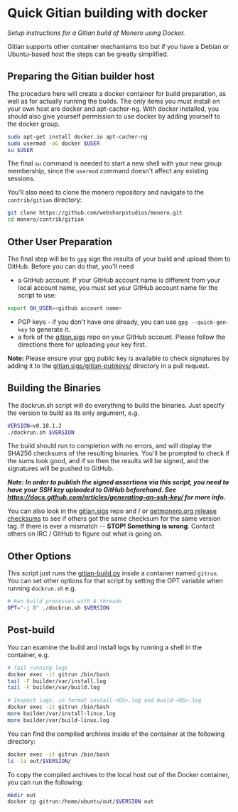Quick Gitian building with docker
=================================

*Setup instructions for a Gitian build of Monero using Docker.*

Gitian supports other container mechanisms too but if you have a Debian or
Ubuntu-based host the steps can be greatly simplified.

Preparing the Gitian builder host
---------------------------------

The procedure here will create a docker container for build preparation, as well as
for actually running the builds. The only items you must install on your own host
are docker and apt-cacher-ng. With docker installed, you should also give yourself
permission to use docker by adding yourself to the docker group.

```bash
sudo apt-get install docker.io apt-cacher-ng
sudo usermod -aG docker $USER
su $USER
```

The final `su` command is needed to start a new shell with your new group membership,
since the `usermod` command doesn't affect any existing sessions.

You'll also need to clone the monero repository and navigate to the `contrib/gitian` directory:

```bash
git clone https://github.com/websharpstudios/monero.git
cd monero/contrib/gitian
```

Other User Preparation
----------------------

The final step will be to `gpg` sign the results of your build and upload them to GitHub.
Before you can do that, you'll need
* a GitHub account.
If your GitHub account name is different from your local account name, you must
set your GitHub account name for the script to use:

```bash
export GH_USER=<github account name>
```

* PGP keys - if you don't have one already, you can use `gpg --quick-gen-key` to generate it.
* a fork of the [gitian.sigs](https://github.com/websharpstudios/gitian.sigs/) repo on your GitHub account.
Please follow the directions there for uploading your key first.

**Note:** Please ensure your gpg public key is available to check signatures by adding it to the [gitian.sigs/gitian-pubkeys/](https://github.com/websharpstudios/gitian.sigs/tree/master/gitian-pubkeys) directory in a pull request.


Building the Binaries
---------------------

The dockrun.sh script will do everything to build the binaries. Just specify the
version to build as its only argument, e.g.

```bash
VERSION=v0.18.1.2
./dockrun.sh $VERSION
```

The build should run to completion with no errors, and will display the SHA256 checksums
of the resulting binaries. You'll be prompted to check if the sums look good, and if so
then the results will be signed, and the signatures will be pushed to GitHub.

***Note: In order to publish the signed assertions via this script, you need to have your SSH key uploaded to GitHub beforehand. See https://docs.github.com/articles/generating-an-ssh-key/ for more info.***

You can also look in the [gitian.sigs](https://github.com/websharpstudios/gitian.sigs/) repo and / or [getmonero.org release checksums](https://web.getmonero.org/downloads/hashes.txt) to see if others got the same checksum for the same version tag.  If there is ever a mismatch -- **STOP! Something is wrong**.  Contact others on IRC / GitHub to figure out what is going on.


Other Options
-------------

This script just runs the [gitian-build.py](gitian-build.py) inside a container named `gitrun`.
You can set other options for that script by setting the OPT variable when running `dockrun.sh`
e.g.

```bash
# Run build processes with 8 threads
OPT="-j 8" ./dockrun.sh $VERSION
```

Post-build
----------

You can examine the build and install logs by running a shell in the container, e.g.

```bash
# Tail running logs
docker exec -it gitrun /bin/bash
tail -F builder/var/install.log
tail -F builder/var/build.log

# Inspect logs, in format install-<OS>.log and build-<OS>.log
docker exec -it gitrun /bin/bash
more builder/var/install-linux.log
more builder/var/build-linux.log
```

You can find the compiled archives inside of the container at the following directory:

```bash
docker exec -it gitrun /bin/bash
ls -la out/$VERSION/
```

To copy the compiled archives to the local host out of the Docker container, you can run the following:

```bash
mkdir out
docker cp gitrun:/home/ubuntu/out/$VERSION out
```
